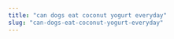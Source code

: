 ```yaml
---
title: "can dogs eat coconut yogurt everyday"
slug: "can-dogs-eat-coconut-yogurt-everyday"
---
```


